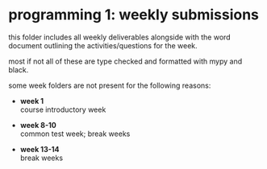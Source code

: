 # programming 1: weekly submissions

this folder includes all weekly deliverables alongside with the word document outlining the activities/questions for the week.

most if not all of these are type checked and formatted with mypy and black.

some week folders are not present for the following reasons:

- **week 1**  
  course introductory week

- **week 8-10**  
  common test week; break weeks

- **week 13-14**  
  break weeks
